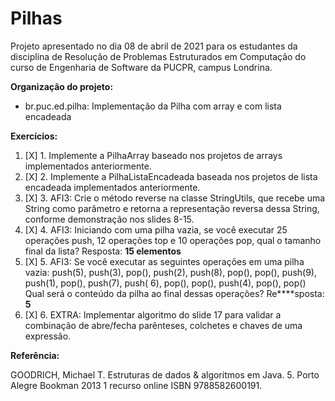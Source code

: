 # Pilhas

Projeto apresentado no dia 08 de abril de 2021 para os estudantes da disciplina de Resolução de
Problemas Estruturados em Computação do curso de Engenharia de Software da PUCPR, campus Londrina.

**Organização do projeto:**

* br.puc.ed.pilha: Implementação da Pilha com array e com lista encadeada

**Exercícios:**

1) [X] 1. Implemente a PilhaArray baseado nos projetos de arrays implementados anteriormente.
2) [X] 2. Implemente a PilhaListaEncadeada baseada nos projetos de lista encadeada implementados
   anteriormente.
3) [X] 3. AFI3: Crie o método reverse na classe StringUtils, que recebe uma String como parâmetro e retorna
   a representação reversa dessa String, conforme demonstração nos slides 8-15.
4) [X] 4. AFI3: Iniciando com uma pilha vazia, se você executar 25 operações push, 12 operações top e 10
   operações pop, qual o tamanho final da lista?
   Resposta: **15 elementos**
5) [X] 5. AFI3: Se você executar as seguintes operações em uma pilha vazia:
   push(5), push(3), pop(), push(2), push(8), pop(), pop(), push(9), push(1), pop(), push(7), push(
   6), pop(), pop(), push(4), pop(), pop()
   Qual será o conteúdo da pilha ao final dessas operações?
   Re****sposta: **5**
6) [X] 6. EXTRA: Implementar algoritmo do slide 17 para validar a combinação de abre/fecha parênteses,
   colchetes e chaves de uma expressão.

**Referência:**

GOODRICH, Michael T. Estruturas de dados & algoritmos em Java. 5. Porto Alegre Bookman 2013 1
recurso online ISBN 9788582600191.
